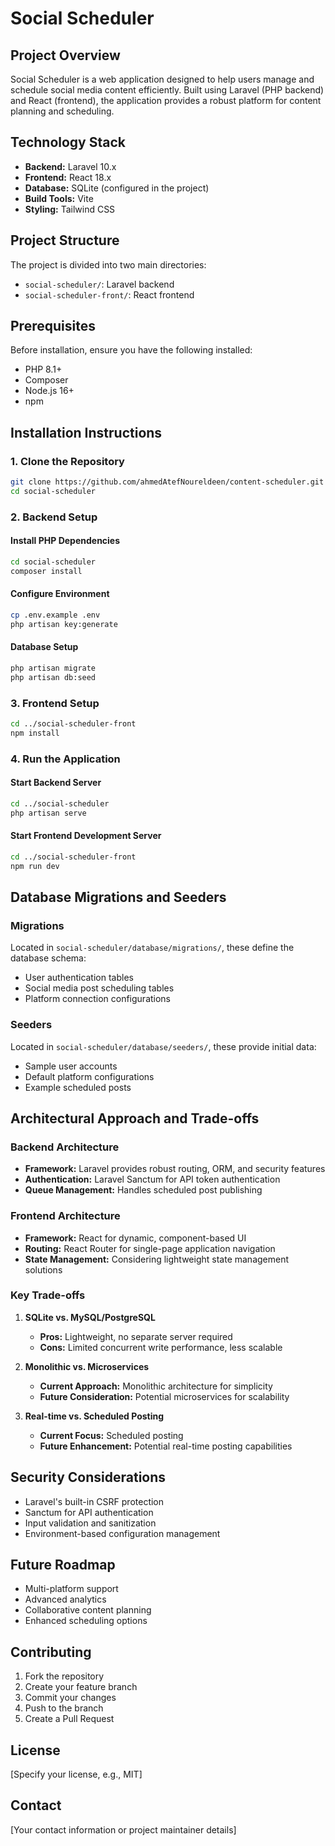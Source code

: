 # Social Scheduler

## Project Overview

Social Scheduler is a web application designed to help users manage and schedule social media content efficiently. Built using Laravel (PHP backend) and React (frontend), the application provides a robust platform for content planning and scheduling.

## Technology Stack

- **Backend:** Laravel 10.x
- **Frontend:** React 18.x
- **Database:** SQLite (configured in the project)
- **Build Tools:** Vite
- **Styling:** Tailwind CSS

## Project Structure

The project is divided into two main directories:
- `social-scheduler/`: Laravel backend
- `social-scheduler-front/`: React frontend

## Prerequisites

Before installation, ensure you have the following installed:
- PHP 8.1+
- Composer
- Node.js 16+
- npm

## Installation Instructions

### 1. Clone the Repository

```bash
git clone https://github.com/ahmedAtefNoureldeen/content-scheduler.git
cd social-scheduler
```

### 2. Backend Setup

#### Install PHP Dependencies
```bash
cd social-scheduler
composer install
```

#### Configure Environment
```bash
cp .env.example .env
php artisan key:generate
```

#### Database Setup
```bash
php artisan migrate
php artisan db:seed
```

### 3. Frontend Setup

```bash
cd ../social-scheduler-front
npm install
```

### 4. Run the Application

#### Start Backend Server
```bash
cd ../social-scheduler
php artisan serve
```

#### Start Frontend Development Server
```bash
cd ../social-scheduler-front
npm run dev
```

## Database Migrations and Seeders

### Migrations
Located in `social-scheduler/database/migrations/`, these define the database schema:
- User authentication tables
- Social media post scheduling tables
- Platform connection configurations

### Seeders
Located in `social-scheduler/database/seeders/`, these provide initial data:
- Sample user accounts
- Default platform configurations
- Example scheduled posts

## Architectural Approach and Trade-offs

### Backend Architecture
- **Framework:** Laravel provides robust routing, ORM, and security features
- **Authentication:** Laravel Sanctum for API token authentication
- **Queue Management:** Handles scheduled post publishing

### Frontend Architecture
- **Framework:** React for dynamic, component-based UI
- **Routing:** React Router for single-page application navigation
- **State Management:** Considering lightweight state management solutions

### Key Trade-offs

1. **SQLite vs. MySQL/PostgreSQL**
   - **Pros:** Lightweight, no separate server required
   - **Cons:** Limited concurrent write performance, less scalable

2. **Monolithic vs. Microservices**
   - **Current Approach:** Monolithic architecture for simplicity
   - **Future Consideration:** Potential microservices for scalability

3. **Real-time vs. Scheduled Posting**
   - **Current Focus:** Scheduled posting
   - **Future Enhancement:** Potential real-time posting capabilities

## Security Considerations

- Laravel's built-in CSRF protection
- Sanctum for API authentication
- Input validation and sanitization
- Environment-based configuration management

## Future Roadmap

- Multi-platform support
- Advanced analytics
- Collaborative content planning
- Enhanced scheduling options

## Contributing

1. Fork the repository
2. Create your feature branch
3. Commit your changes
4. Push to the branch
5. Create a Pull Request

## License

[Specify your license, e.g., MIT]

## Contact

[Your contact information or project maintainer details]
```